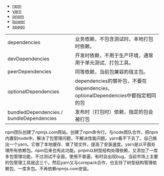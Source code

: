 - [npm](/package-manager/npm/index.html)
- [yarn](/package-manager/yarn/index.html)
- [pnpm](/package-manager/pnpm/index.html)
- [bower](https://bower.io/)
- [spago]()

|||
|-|-|
|dependencies|业务依赖，不包含测试时、本地打包时依赖。|
|devDependencies|开发时依赖，不用于生产环境，通常用于单元测试、打包工具。|
|peerDependencies|同等依赖，当前包兼容的宿主包。|
|optionalDependencies|dependencies的替补包，不要在dependencies、optionalDependencies中都指定相同的包|
|bundledDependencies / bundleDependencies|发布时（打包时）依赖，指定的包会被打包|

npm团队创建了npmjs.com网站。创建了npm命令行。与node团队合作，把npm内置到node中。解决了包管理问题，不解决性能问题。yarn看不下去了。自己搞出一个yarn。它做了本地缓存、做了锁文件，提高了安装速度。yarn是以平面处理所有依赖包。npm后来也有此功能。pnpm以树型结构处理依赖，又添加了一库多包管理功能，不过测试不全面，使用不普遍，有时会出现bug。当前市场上主要的包管理工具就这三个。然后yarn又与corepack合作，也支持了树型结构管理依赖包、一库多包。不再依赖npmjs.com安装。  